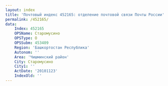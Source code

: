 ```yaml
---
layout: index
title: 'Почтовый индекс 452165: отделение почтовой связи Почты России'
permalink: /452165/
data:
    Index: 452165
    OPSName: Старомусино
    OPSType: О
    OPSSubm: 453409
    Region: 'Башкортостан Республика'
    Autonom: ''
    Area: 'Чишминский район'
    City: Старомусино
    City1: ''
    ActDate: '20101123'
    IndexOld: ''
---
```

